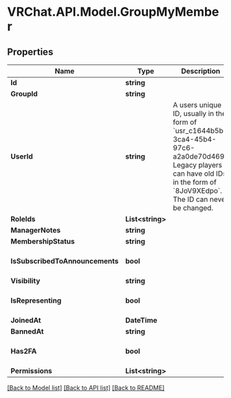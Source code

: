 # VRChat.API.Model.GroupMyMember

## Properties

Name | Type | Description | Notes
------------ | ------------- | ------------- | -------------
**Id** | **string** |  | [optional] 
**GroupId** | **string** |  | [optional] 
**UserId** | **string** | A users unique ID, usually in the form of &#x60;usr_c1644b5b-3ca4-45b4-97c6-a2a0de70d469&#x60;. Legacy players can have old IDs in the form of &#x60;8JoV9XEdpo&#x60;. The ID can never be changed. | [optional] 
**RoleIds** | **List&lt;string&gt;** |  | [optional] 
**ManagerNotes** | **string** |  | [optional] 
**MembershipStatus** | **string** |  | [optional] 
**IsSubscribedToAnnouncements** | **bool** |  | [optional] [default to true]
**Visibility** | **string** |  | [optional] 
**IsRepresenting** | **bool** |  | [optional] [default to false]
**JoinedAt** | **DateTime** |  | [optional] 
**BannedAt** | **string** |  | [optional] 
**Has2FA** | **bool** |  | [optional] [default to false]
**Permissions** | **List&lt;string&gt;** |  | [optional] 

[[Back to Model list]](../README.md#documentation-for-models) [[Back to API list]](../README.md#documentation-for-api-endpoints) [[Back to README]](../README.md)

